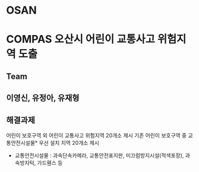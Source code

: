 # OSAN
COMPAS 오산시 어린이 교통사고 위험지역 도출
=============

## Team
이영신, 유정아, 유재형
-------------

## 해결과제
어린이 보호구역 외 어린이 교통사고 위험지역 20개소 제시
기존 어린이 보호구역 중 교통안전시설물* 우선 설치 지역 20개소 제시
* 교통안전시설물 : 과속단속카메라, 교통안전표지판, 미끄럼방지시설(적색포장), 과속방지턱, 가드휀스 등
